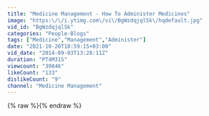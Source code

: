 ```yaml
---
title: "Medicine Management - How To Administer Medicines"
image: "https:\/\/i.ytimg.com\/vi\/BgWzdqjqlSk\/hqdefault.jpg"
vid_id: "BgWzdqjqlSk"
categories: "People-Blogs"
tags: ["Medicine","Management","Administer"]
date: "2021-10-20T18:59:15+03:00"
vid_date: "2014-09-03T13:28:11Z"
duration: "PT4M31S"
viewcount: "39846"
likeCount: "133"
dislikeCount: "9"
channel: "Medicine Management"
---
```

{% raw %}{% endraw %}
